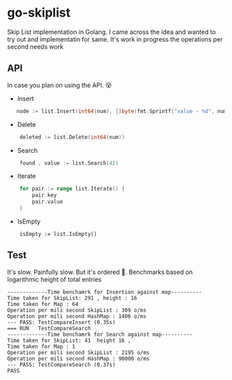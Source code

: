 # go-skiplist
Skip List implementation in Golang. I came across the idea and wanted to try out and implementatin for same. It's work in progress the operations 
per second needs work

## API

In case you plan on using the API. 😵

- Insert

```go
   node := list.Insert(int64(num), []byte(fmt.Sprintf("value - %d", num)))
```

- Delete
```go
    deleted := list.Delete(int64(num))
```

- Search
```go
    found , value := list.Search(42)
```

- Iterate
```go
    for pair := range list.Iterate() {
		pair.key 
        pair.value
	}
```
- IsEmpty

```golang
    isEmpty := list.IsEmpty()
```


## Test

It's slow. Painfully slow. But it's ordered 🤣. Benchmarks based on logarithmic height
of total entries

```
-------------Time benchamrk for Insertion against map----------
Time taken for SkipList: 291 , height : 16 
Time taken for Map : 64
Operation per mili second SkipList : 309 o/ms
Operation per mili second HashMap : 1406 o/ms
--- PASS: TestCompareInsert (0.35s)
=== RUN   TestCompareSearch
-------------Time benchamrk for Search against map----------
Time taken for SkipList: 41  height 16 , 
Time taken for Map : 1
Operation per mili second SkipList : 2195 o/ms
Operation per mili second HashMap : 90000 o/ms
--- PASS: TestCompareSearch (0.37s)
PASS
```


